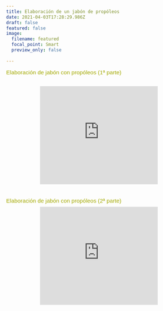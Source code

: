 ```yaml
---
title: Elaboración de un jabón de propóleos
date: 2021-04-03T17:28:29.986Z
draft: false
featured: false
image:
  filename: featured
  focal_point: Smart
  preview_only: false
  
---
```

<h4 style="color: #a4aa04; font-family: arial, sans-serif; font-size: 15.36px; font-stretch: normal; font-variant-east-asian: normal; font-variant-numeric: normal; font-weight: normal; line-height: normal; margin: 0px; padding: 0px 0px 5px;">
Elaboración de jabón con propóleos (1ª parte)</h4>
<div>
<h4 style="color: #a4aa04; font-family: arial, sans-serif; font-size: 15.36px; font-stretch: normal; font-variant-east-asian: normal; font-variant-numeric: normal; font-weight: normal; line-height: normal; margin: 0px; padding: 0px 0px 5px;">
<br /></h4>
</div>
<div>
<div class="separator" style="clear: both; text-align: center;">
<iframe allowfullscreen="allowfullscreen" class="b-hbp-video b-uploaded" frameborder="0" height="266" id="BLOGGER-video-7e19453ea47ea8bf-16719" mozallowfullscreen="mozallowfullscreen" src="https://www.blogger.com/video.g?token=AD6v5dxAuFn9p-xQmPEKfSkVrnG4qAIhPXuRtnIuxBmyLtJuI9jNk4JpFquJQDdKLnSGumqAurf1DPOfHPyrnOQ2Cku5eJ5affUGxdxQGElD1wEJMVqo31289fMYQlH_PuK7vQGrg8yv" webkitallowfullscreen="webkitallowfullscreen" width="320"></iframe></div>
</div>
<div>
<div class="separator" style="clear: both; text-align: center;">
<span face="arial, sans-serif" style="color: #a4aa04; font-size: 15.36px; text-align: left;"><br /></span></div>
</div>
<div>
<div class="separator" style="clear: both; text-align: center;">
<br /></div>
</div>
<div>
<h4 style="color: #a4aa04; font-family: arial, sans-serif; font-size: 15.36px; font-stretch: normal; font-weight: normal; line-height: normal; margin: 0px; padding: 0px 0px 5px;">
Elaboración de jabón con propóleos (2ª parte)</h4>
</div>
<div>
<ul style="margin: 2px 0px 22px; padding: 0px;"><div class="separator" style="clear: both; text-align: center;">
<iframe allowfullscreen="allowfullscreen" class="b-hbp-video b-uploaded" frameborder="0" height="266" id="BLOGGER-video-c38beb410bad5226-15998" mozallowfullscreen="mozallowfullscreen" src="https://www.blogger.com/video.g?token=AD6v5dzo1HVGRgLkrC6UTmH3Awp85OzhYe3bk_gWm7I8xXXWqwYjlKL6sEBOFGg6PEa-e0wqiTcXk2a3t2iEBRfnj6ozAmjiF3SH7287_9yrbe-MTv1lIFMHJYxwE2mQD8DpBJeyUSdJ" webkitallowfullscreen="webkitallowfullscreen" width="320"></iframe></div>
<h4 style="color: #a4aa04; font-family: arial, sans-serif; font-size: 15.36px; font-stretch: normal; font-variant-east-asian: normal; font-variant-numeric: normal; font-weight: normal; line-height: normal; margin: 0px; padding: 0px 0px 5px;">
<br /></h4>
